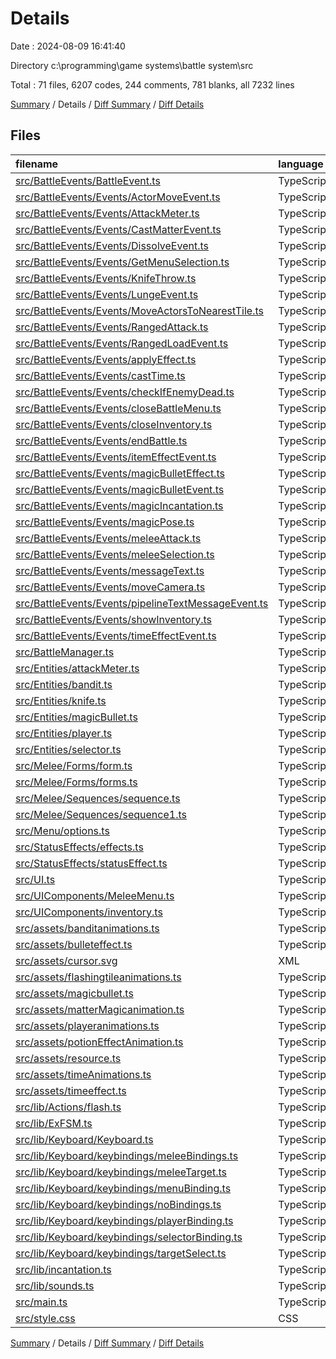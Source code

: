 # Details

Date : 2024-08-09 16:41:40

Directory c:\\programming\\game systems\\battle system\\src

Total : 71 files,  6207 codes, 244 comments, 781 blanks, all 7232 lines

[Summary](results.md) / Details / [Diff Summary](diff.md) / [Diff Details](diff-details.md)

## Files
| filename | language | code | comment | blank | total |
| :--- | :--- | ---: | ---: | ---: | ---: |
| [src/BattleEvents/BattleEvent.ts](/src/BattleEvents/BattleEvent.ts) | TypeScript | 43 | 1 | 8 | 52 |
| [src/BattleEvents/Events/ActorMoveEvent.ts](/src/BattleEvents/Events/ActorMoveEvent.ts) | TypeScript | 29 | 2 | 5 | 36 |
| [src/BattleEvents/Events/AttackMeter.ts](/src/BattleEvents/Events/AttackMeter.ts) | TypeScript | 34 | 0 | 3 | 37 |
| [src/BattleEvents/Events/CastMatterEvent.ts](/src/BattleEvents/Events/CastMatterEvent.ts) | TypeScript | 36 | 0 | 5 | 41 |
| [src/BattleEvents/Events/DissolveEvent.ts](/src/BattleEvents/Events/DissolveEvent.ts) | TypeScript | 57 | 1 | 8 | 66 |
| [src/BattleEvents/Events/GetMenuSelection.ts](/src/BattleEvents/Events/GetMenuSelection.ts) | TypeScript | 49 | 2 | 7 | 58 |
| [src/BattleEvents/Events/KnifeThrow.ts](/src/BattleEvents/Events/KnifeThrow.ts) | TypeScript | 40 | 0 | 4 | 44 |
| [src/BattleEvents/Events/LungeEvent.ts](/src/BattleEvents/Events/LungeEvent.ts) | TypeScript | 41 | 2 | 6 | 49 |
| [src/BattleEvents/Events/MoveActorsToNearestTile.ts](/src/BattleEvents/Events/MoveActorsToNearestTile.ts) | TypeScript | 40 | 2 | 6 | 48 |
| [src/BattleEvents/Events/RangedAttack.ts](/src/BattleEvents/Events/RangedAttack.ts) | TypeScript | 28 | 0 | 5 | 33 |
| [src/BattleEvents/Events/RangedLoadEvent.ts](/src/BattleEvents/Events/RangedLoadEvent.ts) | TypeScript | 17 | 0 | 3 | 20 |
| [src/BattleEvents/Events/applyEffect.ts](/src/BattleEvents/Events/applyEffect.ts) | TypeScript | 23 | 0 | 4 | 27 |
| [src/BattleEvents/Events/castTime.ts](/src/BattleEvents/Events/castTime.ts) | TypeScript | 37 | 0 | 5 | 42 |
| [src/BattleEvents/Events/checkIfEnemyDead.ts](/src/BattleEvents/Events/checkIfEnemyDead.ts) | TypeScript | 74 | 1 | 9 | 84 |
| [src/BattleEvents/Events/closeBattleMenu.ts](/src/BattleEvents/Events/closeBattleMenu.ts) | TypeScript | 13 | 0 | 3 | 16 |
| [src/BattleEvents/Events/closeInventory.ts](/src/BattleEvents/Events/closeInventory.ts) | TypeScript | 35 | 2 | 4 | 41 |
| [src/BattleEvents/Events/endBattle.ts](/src/BattleEvents/Events/endBattle.ts) | TypeScript | 16 | 0 | 4 | 20 |
| [src/BattleEvents/Events/itemEffectEvent.ts](/src/BattleEvents/Events/itemEffectEvent.ts) | TypeScript | 64 | 7 | 10 | 81 |
| [src/BattleEvents/Events/magicBulletEffect.ts](/src/BattleEvents/Events/magicBulletEffect.ts) | TypeScript | 38 | 0 | 7 | 45 |
| [src/BattleEvents/Events/magicBulletEvent.ts](/src/BattleEvents/Events/magicBulletEvent.ts) | TypeScript | 57 | 0 | 8 | 65 |
| [src/BattleEvents/Events/magicIncantation.ts](/src/BattleEvents/Events/magicIncantation.ts) | TypeScript | 46 | 2 | 6 | 54 |
| [src/BattleEvents/Events/magicPose.ts](/src/BattleEvents/Events/magicPose.ts) | TypeScript | 26 | 2 | 5 | 33 |
| [src/BattleEvents/Events/meleeAttack.ts](/src/BattleEvents/Events/meleeAttack.ts) | TypeScript | 84 | 3 | 15 | 102 |
| [src/BattleEvents/Events/meleeSelection.ts](/src/BattleEvents/Events/meleeSelection.ts) | TypeScript | 40 | 1 | 8 | 49 |
| [src/BattleEvents/Events/messageText.ts](/src/BattleEvents/Events/messageText.ts) | TypeScript | 37 | 2 | 7 | 46 |
| [src/BattleEvents/Events/moveCamera.ts](/src/BattleEvents/Events/moveCamera.ts) | TypeScript | 19 | 0 | 4 | 23 |
| [src/BattleEvents/Events/pipelineTextMessageEvent.ts](/src/BattleEvents/Events/pipelineTextMessageEvent.ts) | TypeScript | 27 | 1 | 5 | 33 |
| [src/BattleEvents/Events/showInventory.ts](/src/BattleEvents/Events/showInventory.ts) | TypeScript | 35 | 2 | 7 | 44 |
| [src/BattleEvents/Events/timeEffectEvent.ts](/src/BattleEvents/Events/timeEffectEvent.ts) | TypeScript | 42 | 0 | 6 | 48 |
| [src/BattleManager.ts](/src/BattleManager.ts) | TypeScript | 383 | 19 | 64 | 466 |
| [src/Entities/attackMeter.ts](/src/Entities/attackMeter.ts) | TypeScript | 114 | 5 | 22 | 141 |
| [src/Entities/bandit.ts](/src/Entities/bandit.ts) | TypeScript | 260 | 41 | 40 | 341 |
| [src/Entities/knife.ts](/src/Entities/knife.ts) | TypeScript | 35 | 0 | 4 | 39 |
| [src/Entities/magicBullet.ts](/src/Entities/magicBullet.ts) | TypeScript | 35 | 0 | 4 | 39 |
| [src/Entities/player.ts](/src/Entities/player.ts) | TypeScript | 482 | 14 | 61 | 557 |
| [src/Entities/selector.ts](/src/Entities/selector.ts) | TypeScript | 185 | 4 | 31 | 220 |
| [src/Melee/Forms/form.ts](/src/Melee/Forms/form.ts) | TypeScript | 13 | 0 | 2 | 15 |
| [src/Melee/Forms/forms.ts](/src/Melee/Forms/forms.ts) | TypeScript | 25 | 0 | 3 | 28 |
| [src/Melee/Sequences/sequence.ts](/src/Melee/Sequences/sequence.ts) | TypeScript | 37 | 0 | 6 | 43 |
| [src/Melee/Sequences/sequence1.ts](/src/Melee/Sequences/sequence1.ts) | TypeScript | 0 | 0 | 1 | 1 |
| [src/Menu/options.ts](/src/Menu/options.ts) | TypeScript | 405 | 17 | 42 | 464 |
| [src/StatusEffects/effects.ts](/src/StatusEffects/effects.ts) | TypeScript | 13 | 1 | 3 | 17 |
| [src/StatusEffects/statusEffect.ts](/src/StatusEffects/statusEffect.ts) | TypeScript | 12 | 0 | 3 | 15 |
| [src/UI.ts](/src/UI.ts) | TypeScript | 451 | 13 | 53 | 517 |
| [src/UIComponents/MeleeMenu.ts](/src/UIComponents/MeleeMenu.ts) | TypeScript | 43 | 1 | 6 | 50 |
| [src/UIComponents/inventory.ts](/src/UIComponents/inventory.ts) | TypeScript | 302 | 9 | 30 | 341 |
| [src/assets/banditanimations.ts](/src/assets/banditanimations.ts) | TypeScript | 114 | 0 | 9 | 123 |
| [src/assets/bulleteffect.ts](/src/assets/bulleteffect.ts) | TypeScript | 31 | 0 | 2 | 33 |
| [src/assets/cursor.svg](/src/assets/cursor.svg) | XML | 1 | 0 | 0 | 1 |
| [src/assets/flashingtileanimations.ts](/src/assets/flashingtileanimations.ts) | TypeScript | 38 | 0 | 2 | 40 |
| [src/assets/magicbullet.ts](/src/assets/magicbullet.ts) | TypeScript | 31 | 0 | 2 | 33 |
| [src/assets/matterMagicanimation.ts](/src/assets/matterMagicanimation.ts) | TypeScript | 75 | 0 | 2 | 77 |
| [src/assets/playeranimations.ts](/src/assets/playeranimations.ts) | TypeScript | 386 | 0 | 25 | 411 |
| [src/assets/potionEffectAnimation.ts](/src/assets/potionEffectAnimation.ts) | TypeScript | 95 | 0 | 2 | 97 |
| [src/assets/resource.ts](/src/assets/resource.ts) | TypeScript | 160 | 28 | 16 | 204 |
| [src/assets/timeAnimations.ts](/src/assets/timeAnimations.ts) | TypeScript | 95 | 0 | 2 | 97 |
| [src/assets/timeeffect.ts](/src/assets/timeeffect.ts) | TypeScript | 35 | 0 | 2 | 37 |
| [src/lib/Actions/flash.ts](/src/lib/Actions/flash.ts) | TypeScript | 71 | 0 | 13 | 84 |
| [src/lib/ExFSM.ts](/src/lib/ExFSM.ts) | TypeScript | 109 | 3 | 24 | 136 |
| [src/lib/Keyboard/Keyboard.ts](/src/lib/Keyboard/Keyboard.ts) | TypeScript | 24 | 0 | 8 | 32 |
| [src/lib/Keyboard/keybindings/meleeBindings.ts](/src/lib/Keyboard/keybindings/meleeBindings.ts) | TypeScript | 23 | 0 | 5 | 28 |
| [src/lib/Keyboard/keybindings/meleeTarget.ts](/src/lib/Keyboard/keybindings/meleeTarget.ts) | TypeScript | 23 | 0 | 5 | 28 |
| [src/lib/Keyboard/keybindings/menuBinding.ts](/src/lib/Keyboard/keybindings/menuBinding.ts) | TypeScript | 24 | 0 | 4 | 28 |
| [src/lib/Keyboard/keybindings/noBindings.ts](/src/lib/Keyboard/keybindings/noBindings.ts) | TypeScript | 11 | 0 | 2 | 13 |
| [src/lib/Keyboard/keybindings/playerBinding.ts](/src/lib/Keyboard/keybindings/playerBinding.ts) | TypeScript | 20 | 0 | 4 | 24 |
| [src/lib/Keyboard/keybindings/selectorBinding.ts](/src/lib/Keyboard/keybindings/selectorBinding.ts) | TypeScript | 41 | 0 | 8 | 49 |
| [src/lib/Keyboard/keybindings/targetSelect.ts](/src/lib/Keyboard/keybindings/targetSelect.ts) | TypeScript | 68 | 2 | 6 | 76 |
| [src/lib/incantation.ts](/src/lib/incantation.ts) | TypeScript | 544 | 48 | 66 | 658 |
| [src/lib/sounds.ts](/src/lib/sounds.ts) | TypeScript | 147 | 0 | 6 | 153 |
| [src/main.ts](/src/main.ts) | TypeScript | 66 | 2 | 12 | 80 |
| [src/style.css](/src/style.css) | CSS | 53 | 4 | 2 | 59 |

[Summary](results.md) / Details / [Diff Summary](diff.md) / [Diff Details](diff-details.md)